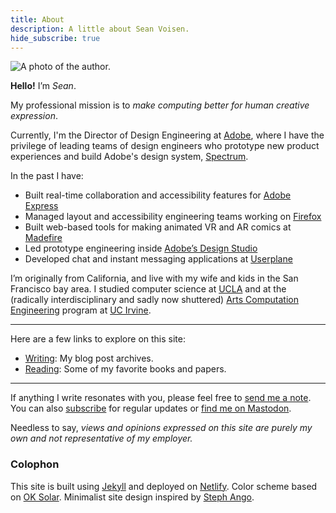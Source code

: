 ```yaml
---
title: About
description: A little about Sean Voisen.
hide_subscribe: true
---
```


<picture>
<source type="image/webp" srcset="{{ site.url }}/assets/images/sean_voisen_wide@480.webp 480w, {{ site.url }}/assets/images/sean_voisen_wide@960.webp 960w, {{ site.url }}/assets/images/sean_voisen_wide@1920.webp 1920w">
<img src="/assets/images/sean_voisen_wide@960.jpg" style="aspect-ratio: 16/9" alt="A photo of the author.">
</picture>

**Hello!** I’m *Sean*. 

My professional mission is to *make computing better for human creative expression*.

Currently, I'm the Director of Design Engineering at [Adobe](https://adobe.com), where I have the privilege of leading teams of design engineers who prototype new product experiences and build Adobe's design system, [Spectrum](https://spectrum.adobe.com). 

In the past I have:

* Built real-time collaboration and accessibility features for [Adobe Express](https://express.adobe.com)
* Managed layout and accessibility engineering teams working on [Firefox](https://mozilla.org)
* Built web-based tools for making animated VR and AR comics at [Madefire](https://techcrunch.com/2022/04/29/madefire-shuts-down/)
* Led prototype engineering inside [Adobe’s Design Studio](https://adobe.design)
* Developed chat and instant messaging applications at [Userplane](https://en.wikipedia.org/wiki/Userplane)

I’m originally from California, and live with my wife and kids in the San Francisco bay area. I studied computer science at [UCLA](https://www.ucla.edu) and at the (radically interdisciplinary and sadly now shuttered) [Arts Computation Engineering](https://www.ics.uci.edu/grad/degrees/degree_ace.php) program at [UC Irvine](https://www.uci.edu).

<hr>

Here are a few links to explore on this site:

* [Writing]({{site.url}}/writing): My blog post archives.
* [Reading]({{site.url}}/reading): Some of my favorite books and papers.

<hr>

If anything I write resonates with you, please feel free to <a href="#" class="eml-protected">send me a note</a>. You can also <a href="{{ site.url }}/subscribe">subscribe</a> for regular updates or <a href="https://front-end.social/@svoisen">find me on Mastodon</a>.

Needless to say, *views and opinions expressed on this site are purely my own and not representative of my employer.*

<aside class="footnote">
<h3>Colophon</h3>

This site is built using <a href="https://jekyllrb.com/">Jekyll</a> and deployed on <a href="https://www.netlify.com">Netlify</a>. Color scheme based on <a href="https://meat.io/oksolar">OK Solar</a>. Minimalist site design inspired by <a href="https://stephango.com/">Steph Ango</a>.
</aside>

<script>
    function decode(encodedString) {
        var email = ''; 
        var keyInHex = encodedString.substr(0, 2);
        var key = parseInt(keyInHex, 16);
        for (var n = 2; n < encodedString.length; n += 2) {
            var charInHex = encodedString.substr(n, 2)
            var char = parseInt(charInHex, 16);
            var output = char ^ key;
            email += String.fromCharCode(output);
        }

        return email;
    }

    window.addEventListener('DOMContentLoaded', function() {
        const allElements = document.getElementsByClassName('eml-protected');
        const eml = decode('582b3d3936182e37312b3d3676372a3f');
        for (let i = 0; i < allElements.length; i++) {
            allElements[i].href = 'mailto:' + eml;
        }
    });
</script>

